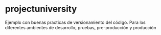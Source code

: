 # projectuniversity
Ejemplo con buenas practicas de versionamiento del código. Para los diferentes ambientes de desarrollo, pruebas, pre-producción y producción

